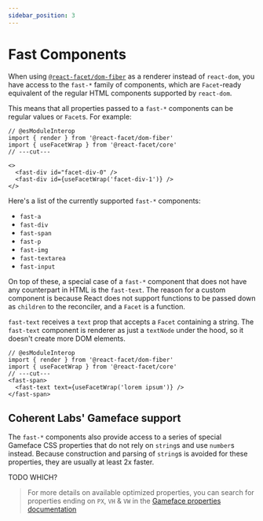 ```yaml
---
sidebar_position: 3
---
```


# Fast Components

When using [`@react-facet/dom-fiber`](../rendering/overview) as a renderer instead of `react-dom`, you have access to the `fast-*` family of components, which are `Facet`-ready equivalent of the regular HTML components supported by `react-dom`.

This means that all properties passed to a `fast-*` components can be regular values or `Facet`s. For example:

```tsx twoslash
// @esModuleInterop
import { render } from '@react-facet/dom-fiber'
import { useFacetWrap } from '@react-facet/core'
// ---cut---

<>
  <fast-div id="facet-div-0" />
  <fast-div id={useFacetWrap('facet-div-1')} />
</>
```

Here's a list of the currently supported `fast-*` components:

- `fast-a`
- `fast-div`
- `fast-span`
- `fast-p`
- `fast-img`
- `fast-textarea`
- `fast-input`

On top of these, a special case of a `fast-*` component that does not have any counterpart in HTML is the `fast-text`. The reason for a custom component is because React does not support functions to be passed down as `children` to the reconciler, and a `Facet` is a function.

`fast-text` receives a `text` prop that accepts a `Facet` containing a string. The `fast-text` component is renderer as just a `textNode` under the hood, so it doesn't create more DOM elements.

```tsx twoslash
// @esModuleInterop
import { render } from '@react-facet/dom-fiber'
import { useFacetWrap } from '@react-facet/core'
// ---cut---
<fast-span>
  <fast-text text={useFacetWrap('lorem ipsum')} />
</fast-span>
```

## Coherent Labs' Gameface support

The `fast-*` components also provide access to a series of special Gameface CSS properties that do not rely on `string`s and use `number`s instead. Because construction and parsing of `string`s is avoided for these properties, they are usually at least 2x faster.

TODO WHICH?

> For more details on available optimized properties, you can search for properties ending on `PX`, `VH` & `VW` in the [Gameface properties documentation](https://coherent-labs.com/Documentation/cpp-gameface/db/d44/interface_c_s_s_style_declaration.html)

